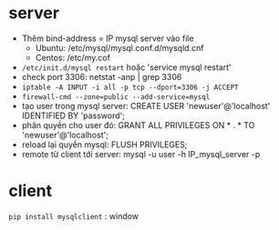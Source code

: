 # server
- Thêm bind-address = IP mysql server vào file 
  - Ubuntu: /etc/mysql/mysql.conf.d/mysqld.cnf 
  - Centos: /etc/my.cof
- `/etc/init.d/mysql restart` hoặc 'service mysql restart'
- check port 3306: netstat -anp | grep 3306
- `iptable -A INPUT -i all -p tcp --dport=3306 -j ACCEPT` 
- `firewall-cmd --zone=public --add-service=mysql`
- tạo user trong mysql server: CREATE USER 'newuser'@'localhost' IDENTIFIED BY 'password';
- phân quyền cho user đó: GRANT ALL PRIVILEGES ON * . * TO 'newuser'@'localhost';
- reload lại quyền mysql: FLUSH PRIVILEGES;
- remote từ client tới server: mysql -u user -h IP_mysql_server -p
# client
`pip install mysqlclient` : window

